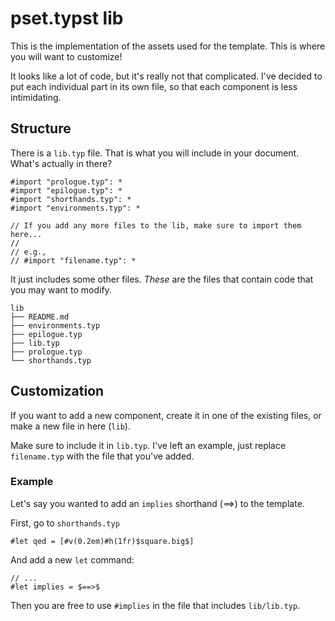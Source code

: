 # pset.typst lib

This is the implementation of the assets used for the template. This is where you will want to customize!

It looks like a lot of code, but it's really not that complicated. I've decided to put each individual part in its own file, so that each component is less intimidating.

## Structure

There is a `lib.typ` file. That is what you will include in your document. What's actually in there?

```typst
#import "prologue.typ": *
#import "epilogue.typ": *
#import "shorthands.typ": *
#import "environments.typ": *

// If you add any more files to the lib, make sure to import them here...
//
// e.g.,
// #import "filename.typ": *
```

It just includes some other files. _These_ are the files that contain code that you may want to modify.

```
lib
├── README.md
├── environments.typ
├── epilogue.typ
├── lib.typ
├── prologue.typ
└── shorthands.typ
```

## Customization

If you want to add a new component, create it in one of the existing files, or make a new file in here (`lib`).

Make sure to include it in `lib.typ`. I've left an example, just replace `filename.typ` with the file that you've added.

### Example

Let's say you wanted to add an `implies` shorthand (==>) to the template.

First, go to `shorthands.typ`

```typst
#let qed = [#v(0.2em)#h(1fr)$square.big$]
```

And add a new `let` command:

```typst
// ...
#let implies = $==>$
```

Then you are free to use `#implies` in the file that includes `lib/lib.typ`.
